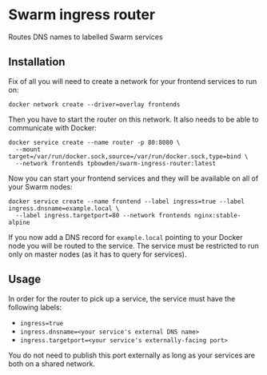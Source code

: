# Swarm ingress router

Routes DNS names to labelled Swarm services

## Installation

Fix of all you will need to create a network for your frontend services to run on:

    docker network create --driver=overlay frontends

Then you have to start the router on this network. It also needs to be able to communicate with Docker:

    docker service create --name router -p 80:8080 \
      --mount target=/var/run/docker.sock,source=/var/run/docker.sock,type=bind \
      --network frontends tpbowden/swarm-ingress-router:latest

Now you can start your frontend services and they will be available on all of your Swarm nodes:

    docker service create --name frontend --label ingress=true --label ingress.dnsname=example.local \
      --label ingress.targetport=80 --network frontends nginx:stable-alpine

If you now add a DNS record for `example.local` pointing to your Docker node you will be routed to the service.
The service must be restricted to run only on master nodes (as it has to query for services).

## Usage

In order for the router to pick up a service, the service must have the following labels:

* `ingress=true`
* `ingress.dnsname=<your service's external DNS name>`
* `ingress.targetport=<your service's externally-facing port>`

You do not need to publish this port externally as long as your services are both on a shared network.
